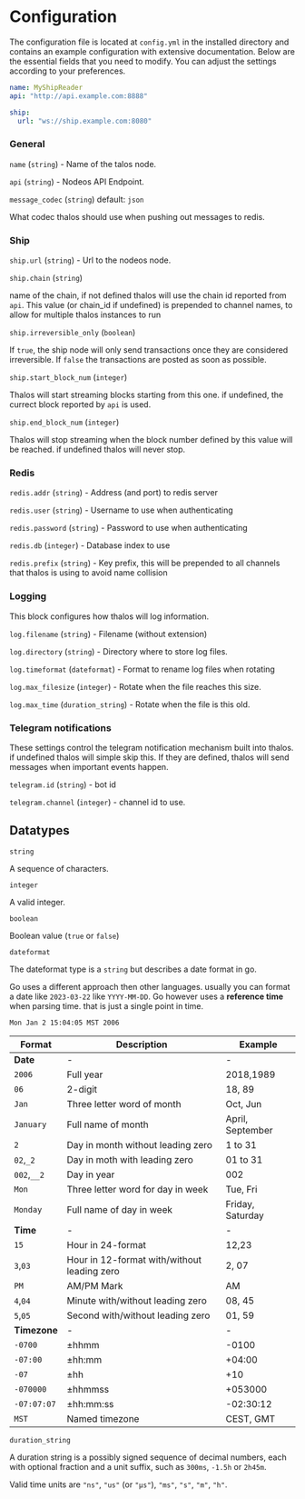 # Configuration

The configuration file is located at `config.yml` in the installed directory and contains an example configuration with extensive documentation. Below are the essential fields that you need to modify. You can adjust the settings according to your preferences.

```yaml
name: MyShipReader
api: "http://api.example.com:8888"

ship:
  url: "ws://ship.example.com:8080"
```

### General

`name` (`string`) - Name of the talos node.

`api` (`string`) - Nodeos API Endpoint.

`message_codec` (`string`) default: `json`

What codec thalos should use when pushing out messages to redis.

### Ship

`ship.url` (`string`) - Url to the nodeos node.

`ship.chain` (`string`)

name of the chain, if not defined thalos will use the chain id reported from `api`.
This value (or chain_id if undefined) is prepended to channel names, to allow for multiple thalos instances
to run

`ship.irreversible_only` (`boolean`)

If `true`, the ship node will only send transactions once they are considered irreversible.
If `false` the transactions are posted as soon as possible.

`ship.start_block_num` (`integer`)

Thalos will start streaming blocks starting from this one. if undefined, the currect block reported by `api` is used.

`ship.end_block_num` (`integer`)

Thalos will stop streaming when the block number defined by this value will be reached. if undefined thalos will never stop.

### Redis

`redis.addr` (`string`) - Address (and port) to redis server

`redis.user` (`string`) - Username to use when authenticating

`redis.password` (`string`) - Password to use when authenticating

`redis.db` (`integer`) - Database index to use

`redis.prefix` (`string`) - Key prefix, this will be prepended to all channels that thalos is using to avoid name collision

### Logging

This block configures how thalos will log information.

`log.filename` (`string`) - Filename (without extension)

`log.directory` (`string`) - Directory where to store log files.

`log.timeformat` (`dateformat`) - Format to rename log files when rotating

`log.max_filesize` (`integer`) - Rotate when the file reaches this size.

`log.max_time` (`duration_string`) - Rotate when the file is this old.

### Telegram notifications

These settings control the telegram notification mechanism built into thalos.
if undefined thalos will simple skip this.
If they are defined, thalos will send messages when important events happen.

`telegram.id` (`string`) - bot id

`telegram.channel` (`integer`) - channel id to use.


## Datatypes

`string`

A sequence of characters.

`integer`

A valid integer.

`boolean`

Boolean value (`true` or `false`)

`dateformat`

The dateformat type is a `string` but describes a date format in go.

Go uses a different approach then other languages. usually you can format a date like `2023-03-22` like
`YYYY-MM-DD`. Go however uses a **reference time** when parsing time. that is just a single point in time.

    Mon Jan 2 15:04:05 MST 2006

| Format       | Description                                 | Example          |
| ------------ | ------------------------------------------- | ---------------- |
| **Date**     | -                                           | -                |
| `2006`       | Full year                                   | 2018,1989        |
| `06`         | 2-digit                                     | 18, 89           |
| `Jan`        | Three letter word of month                  | Oct, Jun         |
| `January`    | Full name of month                          | April, September |
| `2`          | Day in month without leading zero           | 1 to 31          |
| `02`,`_2`    | Day in moth with leading zero               | 01 to 31         |
| `002`,`__2`  | Day in year                                 | 002              |
| `Mon`        | Three letter word for day in week           | Tue, Fri         |
| `Monday`     | Full name of day in week                    | Friday, Saturday |
| **Time**     | -                                           | -                |
| `15`         | Hour in 24-format                           | 12,23            |
| `3`,`03`     | Hour in 12-format with/without leading zero | 2, 07            |
| `PM`         | AM/PM Mark                                  | AM               |
| `4`,`04`     | Minute with/without leading zero            | 08, 45           |
| `5`,`05`     | Second with/without leading zero            | 01, 59           |
| **Timezone** | -                                           | -                |
| `-0700`      | ±hhmm                                       | -0100            |
| `-07:00`     | ±hh:mm                                      | +04:00           |
| `-07`        | ±hh                                         | +10              |
| `-070000`    | ±hhmmss                                     | +053000          |
| `-07:07:07`  | ±hh:mm:ss                                   | -02:30:12        |
| `MST`        | Named timezone                              | CEST, GMT        |


`duration_string`

A duration string is a possibly signed sequence of decimal numbers, each with optional fraction and a unit suffix, such as `300ms`, `-1.5h` or `2h45m`.

Valid time units are `"ns"`, `"us"` (or `"µs"`), `"ms"`, `"s"`, `"m"`, `"h"`.
